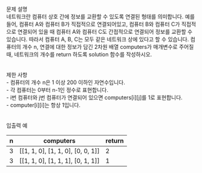 <div class='title'>문제 설명</div>
<div class='textBox'>네트워크란 컴퓨터 상호 간에 정보를 교환할 수 있도록 연결된 형태를 의미합니다. 예를 들어, 컴퓨터 A와 컴퓨터 B가 직접적으로 연결되어있고, 컴퓨터 B와 컴퓨터 C가 직접적으로 연결되어 있을 때 컴퓨터 A와 컴퓨터 C도 간접적으로 연결되어 정보를 교환할 수 있습니다. 따라서 컴퓨터 A, B, C는 모두 같은 네트워크 상에 있다고 할 수 있습니다.
컴퓨터의 개수 n, 연결에 대한 정보가 담긴 2차원 배열 computers가 매개변수로 주어질 때, 네트워크의 개수를 return 하도록 solution 함수를 작성하시오.
</div>
</br>
<div class='line'></div>
</br>
<div class='title'>제한 사항</div>
<div class='restriction'>- 컴퓨터의 개수 n은 1 이상 200 이하인 자연수입니다.</div>
<div class='restriction'>- 각 컴퓨터는 0부터 n-1인 정수로 표현합니다.</div>
<div class='restriction'>- i번 컴퓨터와 j번 컴퓨터가 연결되어 있으면 computers[i][j]를 1로 표현합니다.</div>
<div class='restriction'>- computer[i][i]는 항상 1입니다.</div>
</br>
<div class='line'></div>
</br>
<div class='title'>입출력 예</div>
<table class='table'>
<thead>
<tr>
<th>n</th>
<th>computers</th>
<th>return</th>
</tr>
</thead>
<tbody>
<tr>
<td>3</td>
<td>[[1, 1, 0], [1, 1, 0], [0, 0, 1]]</td>
<td>2</td>
</tr>
<tr>
<td>3</td>
<td>[[1, 1, 0], [1, 1, 1], [0, 1, 1]]</td>
<td>1</td>
</tr>
</tr>
</tbody>
</table>
</br>
